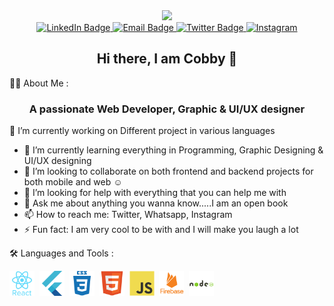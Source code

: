 <div id="header" align="center">
  <img src="https://media.giphy.com/media/WUlplcMpOCEmTGBtBW/giphy.gif" width="100"/>
</div>

<div id="badges" align="center">
  <a href="https://www.linkedin.com/in/kwabena-osei-owusu-537107141">
    <img src="https://img.shields.io/badge/LinkedIn-blue?style=for-the-badge&logo=linkedin&logoColor=white" alt="LinkedIn Badge"/>
  </a>
  <a href="mailto:cobbyobieh@gmail.com">
    <img src="https://img.shields.io/badge/Email_Me-red?style=for-the-badge&logo=email_me&logoColor=white" alt="Email Badge"/>
  </a>
  <a href="https://twitter.com/KhobiObieh?t=xUJnAiy88pOvaL3pA0yHfQ&s=35">
    <img src="https://img.shields.io/badge/Twitter-informational?style=for-the-badge&logo=twitter&logoColor=white" alt="Twitter Badge"/>
  </a>
 <a href="https://instagram.com/cobby_obieh?igshid=YmMyMTA2M2Y=" class="ig-b- ig-b-48"><img src="http://badges.instagram.com/static/images/ig-badge-48.png" alt="Instagram" /></a>
</div>

<div align="center" width="40" height="40">
<h2>Hi there,  I am Cobby 👋</h2>
  </div>

👩‍💻 About Me :
<h3 align="center"> A passionate Web Developer, Graphic & UI/UX designer </h3>

🔭 I’m currently working on Different project in various languages
* 🌱 I’m currently learning everything in Programming, Graphic Designing & UI/UX designing
* 👯 I’m looking to collaborate on both frontend and backend projects for both mobile and web ☺️
* 🤔 I’m looking for help with everything that you can help me with 
* 💬 Ask me about anything you wanna know.....I am an open book 
* 📫 How to reach me: Twitter, Whatsapp, Instagram 
* ⚡ Fun fact: I am very cool to be with and I will make you laugh a lot

:hammer_and_wrench: Languages and Tools :
<div>
  <img src="https://github.com/devicons/devicon/blob/master/icons/react/react-original-wordmark.svg" title="React" alt="React" width="40" height="40"/>&nbsp;
  <img src="https://github.com/devicons/devicon/blob/master/icons/flutter/flutter-original.svg" title="Flutter" alt="Flutter" width="40" height="40"/>&nbsp;
  <img src="https://github.com/devicons/devicon/blob/master/icons/css3/css3-plain-wordmark.svg"  title="CSS3" alt="CSS" width="40" height="40"/>&nbsp;
  <img src="https://github.com/devicons/devicon/blob/master/icons/html5/html5-original.svg" title="HTML5" alt="HTML" width="40" height="40"/>&nbsp;
  <img src="https://github.com/devicons/devicon/blob/master/icons/javascript/javascript-original.svg" title="JavaScript" alt="JavaScript" width="40" height="40"/>&nbsp;
  <img src="https://github.com/devicons/devicon/blob/master/icons/firebase/firebase-plain-wordmark.svg" title="Firebase" alt="Firebase" width="40" height="40"/>&nbsp;
  <img src="https://github.com/devicons/devicon/blob/master/icons/nodejs/nodejs-original-wordmark.svg" title="NodeJS" alt="NodeJS" width="40" height="40"/>&nbsp;
</div>
